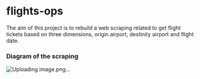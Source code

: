 # flights-ops
The aim of this project is to rebuild a web scraping related to get flight tickets based on three dimensions, origin airport, destinity airport and flight date.


### Diagram of the scraping
![Uploading image.png…]()

